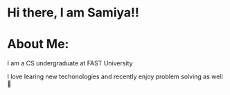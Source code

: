 # Hi there, I am Samiya!! 

# About Me: 

I am a CS undergraduate at FAST University

I love learing new techonologies and recently enjoy problem solving as well👾
